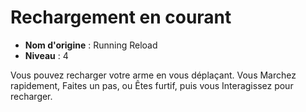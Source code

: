 # Rechargement en courant

 * **Nom d'origine** : Running Reload
 * **Niveau** : 4


<p>Vous pouvez recharger votre arme en vous déplaçant. Vous Marchez rapidement, Faites un pas, ou Êtes furtif, puis vous Interagissez pour recharger.</p>
